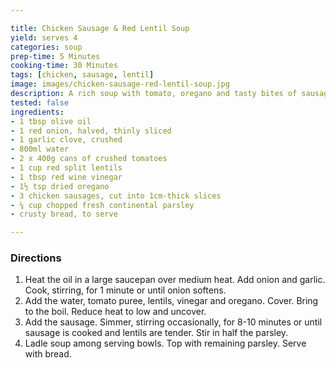 ```yaml
---

title: Chicken Sausage & Red Lentil Soup
yield: serves 4
categories: soup
prep-time: 5 Minutes
cooking-time: 30 Minutes
tags: [chicken, sausage, lentil]
image: images/chicken-sausage-red-lentil-soup.jpg
description: A rich soup with tomato, oregano and tasty bites of sausage.
tested: false
ingredients:
- 1 tbsp olive oil
- 1 red onion, halved, thinly sliced
- 1 garlic clove, crushed
- 800ml water
- 2 x 400g cans of crushed tomatoes
- 1 cup red split lentils
- 1 tbsp red wine vinegar
- 1½ tsp dried oregano
- 3 chicken sausages, cut into 1cm-thick slices
- ¼ cup chopped fresh continental parsley
- crusty bread, to serve

---
```


### Directions

1. Heat the oil in a large saucepan over medium heat. Add onion and garlic. Cook, stirring, for 1 minute or until onion softens.
2. Add the water, tomato puree, lentils, vinegar and oregano. Cover. Bring to the boil. Reduce heat to low and uncover.
3. Add the sausage. Simmer, stirring occasionally, for 8-10 minutes or until sausage is cooked and lentils are tender. Stir in half the parsley.
3. Ladle soup among serving bowls. Top with remaining parsley. Serve with bread.
